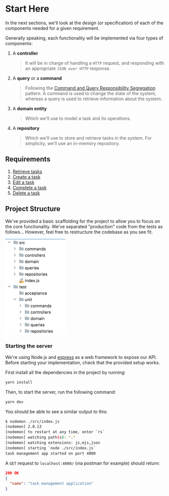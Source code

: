 # Start Here

In the next sections, we'll look at the design (or specification) of each of the components needed for a given requirement.

Generally speaking, each functionality will be implemented via four types of components:

1. A **controller** 
    > It will be in charge of handling a `HTTP` request, and responding with an appropriate `JSON over HTTP` response.

2. A **query** or a **command**
    > Following the [Command and Query Responsibility Segregation][1] pattern. A command is used to change the state of the system, whereas a query is used to retrieve information about the system.

3. A **domain entity**
    > Which we'll use to model a task and its operations.

4. A **repository**
    > Which we'll use to store and retrieve tasks in the system. For simplicity, we'll use an in-memory repository.


## Requirements

1. [Retrieve tasks][2]
2. [Create a task][3]
3. [Edit a task][4]
4. [Complete a task][5]
5. [Delete a task][6]

## Project Structure

We've provided a basic scaffolding for the project to allow you to focus on the core functionality. We've separated "production" code from the tests as follows... However, feel free to restructure the codebase as you see fit.


![Project structure][8]

### Starting the server

We're using Node.js and [express][7] as a web framework to expose our API. Before starting your implementation, check that the provided setup works. 

First install all the dependencies in the project by running:

```bash
yarn install
```

Then, to start the server, run the following command:

```bash
yarn dev
```

You should be able to see a similar output to this:

```bash
$ nodemon ./src/index.js
[nodemon] 2.0.13
[nodemon] to restart at any time, enter `rs`
[nodemon] watching path(s): *.*
[nodemon] watching extensions: js,mjs,json
[nodemon] starting `node ./src/index.js`
task management app started on port 4000
```

A `GET` request to `localhost:4000/` (via postman for example) should return:

```JSON
200 OK
{
  "name": "task management application"
}
```


[1]: https://martinfowler.com/bliki/CQRS.html
[2]: requirements/1-retrieve-tasks.md
[3]: requirements/2-create-task.md
[4]: requirements/3-edit-task.md
[5]: requirements/4-complete-task.md
[6]: requirements/5-delete-task.md
[7]: https://expressjs.com/
[8]: /resources/structure.png

